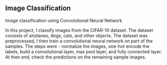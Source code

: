 ## Image Classification

Image classification using Convolutional Neural Network

In this project, I classify images from the CIFAR-10 dataset. The dataset consists of airplanes, dogs, cats, and other objects. The dataset was preprocessed, I then train a convolutional neural network on part of the samples. The steps were -  normalize the images, one-hot encode the labels, build a convolutional layer, max pool layer, and fully connected layer. At then end, check the predictions on the remaining sample images.
